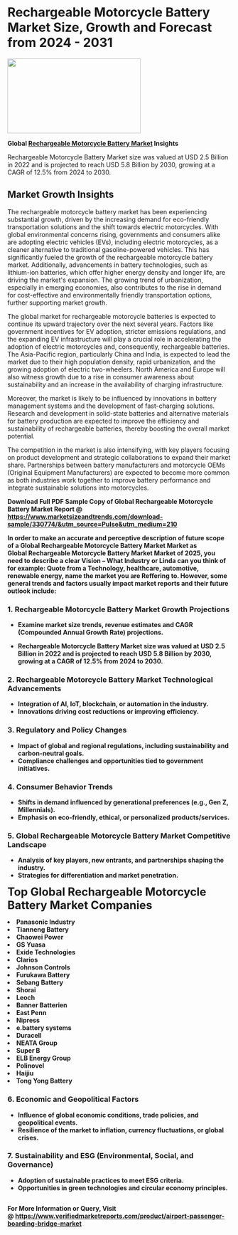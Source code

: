 <H1>Rechargeable Motorcycle Battery Market Size, Growth and Forecast from 2024 - 2031</H1><img class="aligncenter size-medium wp-image-584254" src="https://thirdeyenews.in/wp-content/uploads/2024/09/Global-Market-Research-300x168.jpeg" alt="" width="300" height="168" /><p><strong>Global&nbsp;<a href="https://www.marketsizeandtrends.com/download-sample/330774/&amp;utm_source=Pulse&amp;utm_medium=210">Rechargeable Motorcycle Battery Market</a> Insights</strong></p><p>Rechargeable Motorcycle Battery Market size was valued at USD 2.5 Billion in 2022 and is projected to reach USD 5.8 Billion by 2030, growing at a CAGR of 12.5% from 2024 to 2030.</p><p><h2>Market Growth Insights</h2> <p>The rechargeable motorcycle battery market has been experiencing substantial growth, driven by the increasing demand for eco-friendly transportation solutions and the shift towards electric motorcycles. With global environmental concerns rising, governments and consumers alike are adopting electric vehicles (EVs), including electric motorcycles, as a cleaner alternative to traditional gasoline-powered vehicles. This has significantly fueled the growth of the rechargeable motorcycle battery market. Additionally, advancements in battery technologies, such as lithium-ion batteries, which offer higher energy density and longer life, are driving the market's expansion. The growing trend of urbanization, especially in emerging economies, also contributes to the rise in demand for cost-effective and environmentally friendly transportation options, further supporting market growth.</p> <p><strong></strong></p> <p>The global market for rechargeable motorcycle batteries is expected to continue its upward trajectory over the next several years. Factors like government incentives for EV adoption, stricter emissions regulations, and the expanding EV infrastructure will play a crucial role in accelerating the adoption of electric motorcycles and, consequently, rechargeable batteries. The Asia-Pacific region, particularly China and India, is expected to lead the market due to their high population density, rapid urbanization, and the growing adoption of electric two-wheelers. North America and Europe will also witness growth due to a rise in consumer awareness about sustainability and an increase in the availability of charging infrastructure.</p> <p>Moreover, the market is likely to be influenced by innovations in battery management systems and the development of fast-charging solutions. Research and development in solid-state batteries and alternative materials for battery production are expected to improve the efficiency and sustainability of rechargeable batteries, thereby boosting the overall market potential.</p> <p>The competition in the market is also intensifying, with key players focusing on product development and strategic collaborations to expand their market share. Partnerships between battery manufacturers and motorcycle OEMs (Original Equipment Manufacturers) are expected to become more common as both industries work together to improve battery performance and integrate sustainable solutions into motorcycles.</p> <p><strong></p><p><span class=""><strong>Download Full PDF Sample Copy of Global Rechargeable Motorcycle Battery Market Report</strong> @ <a href="https://www.marketsizeandtrends.com/download-sample/330774/&amp;utm_source=Pulse&amp;utm_medium=210" target="_blank">https://www.marketsizeandtrends.com/download-sample/330774/&amp;utm_source=Pulse&amp;utm_medium=210</a></span></p><p>In order to make an accurate and perceptive description of future scope of a Global&nbsp;Rechargeable Motorcycle Battery Market Market as Global&nbsp;Rechargeable Motorcycle Battery Market Market of 2025, you need to describe a clear Vision &ndash; What Industry or Linda can you think of for example: Quote from a Technology, healthcare, automotive, renewable energy, name the market you are Reffering to. However, some general trends and factors usually impact market reports and their future outlook include:</p><h3>1.&nbsp;<strong>Rechargeable Motorcycle Battery Market Growth Projections</strong></h3><ul><li>Examine market size trends, revenue estimates and CAGR (Compounded Annual Growth Rate) projections.</li><li><p>Rechargeable Motorcycle Battery Market size was valued at USD 2.5 Billion in 2022 and is projected to reach USD 5.8 Billion by 2030, growing at a CAGR of 12.5% from 2024 to 2030.</p></li></ul><h3>2.&nbsp;<strong>Rechargeable Motorcycle Battery Market Technological Advancements</strong></h3><ul><li>Integration of AI, IoT, blockchain, or automation in the industry.</li><li>Innovations driving cost reductions or improving efficiency.</li></ul><h3>3.&nbsp;<strong>Regulatory and Policy Changes</strong></h3><ul><li>Impact of global and regional regulations, including sustainability and carbon-neutral goals.</li><li>Compliance challenges and opportunities tied to government initiatives.</li></ul><h3>4.&nbsp;<strong>Consumer Behavior Trends</strong></h3><ul><li>Shifts in demand influenced by generational preferences (e.g., Gen Z, Millennials).</li><li>Emphasis on eco-friendly, ethical, or personalized products/services.</li></ul><h3>5.&nbsp;<strong>Global Rechargeable Motorcycle Battery Market Competitive Landscape</strong></h3><ul><li>Analysis of key players, new entrants, and partnerships shaping the industry.</li><li>Strategies for differentiation and market penetration.</li></ul><p data-pm-slice="1 1 []"><span style="color: inherit; font-family: inherit; font-size: 25px;">Top Global Rechargeable Motorcycle Battery Market Companies</span></p><div class="" data-test-id=""><p><li>Panasonic Industry</li><li> Tianneng Battery</li><li> Chaowei Power</li><li> GS Yuasa</li><li> Exide Technologies</li><li> Clarios</li><li> Johnson Controls</li><li> Furukawa Battery</li><li> Sebang Battery</li><li> Shorai</li><li> Leoch</li><li> Banner Batterien</li><li> East Penn</li><li> Nipress</li><li> e.battery systems</li><li> Duracell</li><li> NEATA Group</li><li> Super B</li><li> ELB Energy Group</li><li> Polinovel</li><li> Haijiu</li><li> Tong Yong Battery</li></p></div><h3>6.&nbsp;<strong>Economic and Geopolitical Factors</strong></h3><ul><li>Influence of global economic conditions, trade policies, and geopolitical events.</li><li>Resilience of the market to inflation, currency fluctuations, or global crises.</li></ul><h3>7.&nbsp;<strong>Sustainability and ESG (Environmental, Social, and Governance)</strong></h3><ul><li>Adoption of sustainable practices to meet ESG criteria.</li><li>Opportunities in green technologies and circular economy principles.</li></ul><h2><strong style="font-size: 14px;">For More Information or Query, Visit @&nbsp;</strong><a style="background-color: #ffffff; font-size: 14px;" href="https://www.marketsizeandtrends.com/report/rechargeable-motorcycle-battery-market/" target="_blank">https://www.verifiedmarketreports.com/product/airport-passenger-boarding-bridge-market</a></h2>
